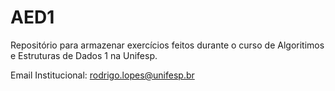 # AED1
Repositório para armazenar exercícios feitos durante o curso de Algoritimos e Estruturas de Dados 1 na Unifesp.

Email Institucional:
rodrigo.lopes@unifesp.br
